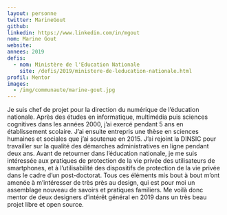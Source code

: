 ```yaml
---
layout: personne
twitter: MarineGout
github:
linkedin: https://www.linkedin.com/in/mgout
nom: Marine Gout
website:
annees: 2019
defis:
  - nom: Ministère de l'Education Nationale
    site: /defis/2019/ministere-de-leducation-nationale.html
profil: Mentor
images:
  - /img/communaute/marine-gout.jpg
---
```

Je suis chef de projet pour la direction du numérique de l’éducation nationale. Après des études en informatique, multimédia puis sciences cognitives dans les années 2000, j’ai exercé pendant 5 ans en établissement scolaire. J’ai ensuite entrepris une thèse en sciences humaines et sociales que j’ai soutenue en 2015. J’ai rejoint la DINSIC pour travailler sur la qualité des démarches administratives en ligne pendant deux ans. Avant de retourner dans l’éducation nationale, je me suis intéressée aux pratiques de protection de la vie privée des utilisateurs de smartphones, et à l’utilisabilité des dispositifs de protection de la vie privée dans le cadre d’un post-doctorat. Tous ces éléments mis bout à bout m’ont amenée à m’intéresser de très près au design, qui est pour moi un assemblage nouveau de savoirs et pratiques familiers. Me voilà donc mentor de deux designers d’intérêt général en 2019 dans un très beau projet libre et open source.
